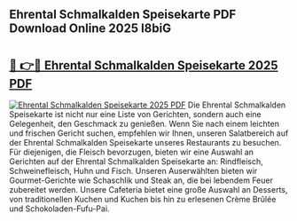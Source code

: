## Ehrental Schmalkalden Speisekarte PDF Download Online 2025 I8biG

# <h2><a href="http://gcdusfx.nevu.top/?p=Ehrental+Schmalkalden+Speisekarte">🔗 👉🔴 Ehrental Schmalkalden Speisekarte 2025 PDF</a></h2>

[![Ehrental Schmalkalden Speisekarte 2025 PDF](https://i.imgur.com/dBaPXMq.png)](http://gcdusfx.nevu.top/?p=Ehrental+Schmalkalden+Speisekarte)
Die Ehrental Schmalkalden Speisekarte ist nicht nur eine Liste von Gerichten, sondern auch eine Gelegenheit, den Geschmack zu genießen. Wenn Sie nach einem leichten und frischen Gericht suchen, empfehlen wir Ihnen, unseren Salatbereich auf der Ehrental Schmalkalden Speisekarte unseres Restaurants zu besuchen. Für diejenigen, die Fleisch bevorzugen, bieten wir eine Auswahl an Gerichten auf der Ehrental Schmalkalden Speisekarte an: Rindfleisch, Schweinefleisch, Huhn und Fisch. Unseren Auserwählten bieten wir Gourmet-Gerichte wie Schaschlik und Steak an, die bei lebendem Feuer zubereitet werden. Unsere Cafeteria bietet eine große Auswahl an Desserts, von traditionellen Kuchen und Kuchen bis hin zu erlesenen Crème Brûlée und Schokoladen-Fufu-Pai.
